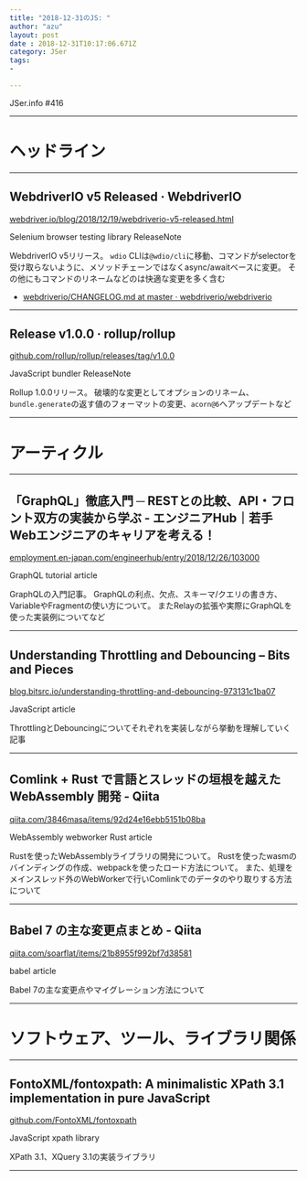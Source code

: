 ```yaml
---
title: "2018-12-31のJS: "
author: "azu"
layout: post
date : 2018-12-31T10:17:06.671Z
category: JSer
tags:
-

---
```


JSer.info #416

----

<h1 class="site-genre">ヘッドライン</h1>

----

## WebdriverIO v5 Released · WebdriverIO
[webdriver.io/blog/2018/12/19/webdriverio-v5-released.html](https://webdriver.io/blog/2018/12/19/webdriverio-v5-released.html "WebdriverIO v5 Released · WebdriverIO")
<p class="jser-tags jser-tag-icon"><span class="jser-tag">Selenium</span> <span class="jser-tag">browser</span> <span class="jser-tag">testing</span> <span class="jser-tag">library</span> <span class="jser-tag">ReleaseNote</span></p>

WebdriverIO v5リリース。
`wdio` CLIは`@wdio/cli`に移動、コマンドがselectorを受け取らないように、メソッドチェーンではなくasync/awaitベースに変更。
その他にもコマンドのリネームなどのは快適な変更を多く含む

- [webdriverio/CHANGELOG.md at master · webdriverio/webdriverio](https://github.com/webdriverio/webdriverio/blob/master/CHANGELOG.md#v500-2018-12-20 "webdriverio/CHANGELOG.md at master · webdriverio/webdriverio")

----

## Release v1.0.0 · rollup/rollup
[github.com/rollup/rollup/releases/tag/v1.0.0](https://github.com/rollup/rollup/releases/tag/v1.0.0 "Release v1.0.0 · rollup/rollup")
<p class="jser-tags jser-tag-icon"><span class="jser-tag">JavaScript</span> <span class="jser-tag">bundler</span> <span class="jser-tag">ReleaseNote</span></p>

Rollup 1.0.0リリース。
破壊的な変更としてオプションのリネーム、`bundle.generate`の返す値のフォーマットの変更、`acorn@6`へアップデートなど


----
<h1 class="site-genre">アーティクル</h1>

----

## 「GraphQL」徹底入門 ─ RESTとの比較、API・フロント双方の実装から学ぶ - エンジニアHub｜若手Webエンジニアのキャリアを考える！
[employment.en-japan.com/engineerhub/entry/2018/12/26/103000](https://employment.en-japan.com/engineerhub/entry/2018/12/26/103000 "「GraphQL」徹底入門 ─ RESTとの比較、API・フロント双方の実装から学ぶ - エンジニアHub｜若手Webエンジニアのキャリアを考える！")
<p class="jser-tags jser-tag-icon"><span class="jser-tag">GraphQL</span> <span class="jser-tag">tutorial</span> <span class="jser-tag">article</span></p>

GraphQLの入門記事。
GraphQLの利点、欠点、スキーマ/クエリの書き方、VariableやFragmentの使い方について。
またRelayの拡張や実際にGraphQLを使った実装例についてなど


----

## Understanding Throttling and Debouncing – Bits and Pieces
[blog.bitsrc.io/understanding-throttling-and-debouncing-973131c1ba07](https://blog.bitsrc.io/understanding-throttling-and-debouncing-973131c1ba07 "Understanding Throttling and Debouncing – Bits and Pieces")
<p class="jser-tags jser-tag-icon"><span class="jser-tag">JavaScript</span> <span class="jser-tag">article</span></p>

ThrottlingとDebouncingについてそれぞれを実装しながら挙動を理解していく記事


----

## Comlink + Rust で言語とスレッドの垣根を越えた WebAssembly 開発 - Qiita
[qiita.com/3846masa/items/92d24e16ebb5151b08ba](https://qiita.com/3846masa/items/92d24e16ebb5151b08ba "Comlink + Rust で言語とスレッドの垣根を越えた WebAssembly 開発 - Qiita")
<p class="jser-tags jser-tag-icon"><span class="jser-tag">WebAssembly</span> <span class="jser-tag">webworker</span> <span class="jser-tag">Rust</span> <span class="jser-tag">article</span></p>

Rustを使ったWebAssemblyライブラリの開発について。
Rustを使ったwasmのバインディングの作成、webpackを使ったロード方法について。
また、処理をメインスレッド外のWebWorkerで行いComlinkでのデータのやり取りする方法について


----

## Babel 7 の主な変更点まとめ - Qiita
[qiita.com/soarflat/items/21b8955f992bf7d38581](https://qiita.com/soarflat/items/21b8955f992bf7d38581 "Babel 7 の主な変更点まとめ - Qiita")
<p class="jser-tags jser-tag-icon"><span class="jser-tag">babel</span> <span class="jser-tag">article</span></p>

Babel 7の主な変更点やマイグレーション方法について


----
<h1 class="site-genre">ソフトウェア、ツール、ライブラリ関係</h1>

----

## FontoXML/fontoxpath: A minimalistic XPath 3.1 implementation in pure JavaScript
[github.com/FontoXML/fontoxpath](https://github.com/FontoXML/fontoxpath "FontoXML/fontoxpath: A minimalistic XPath 3.1 implementation in pure JavaScript")
<p class="jser-tags jser-tag-icon"><span class="jser-tag">JavaScript</span> <span class="jser-tag">xpath</span> <span class="jser-tag">library</span></p>

XPath 3.1、XQuery 3.1の実装ライブラリ


----
